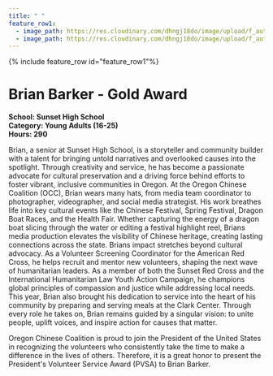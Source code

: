 ```yaml
---
title: " "
feature_row1:
  - image_path: https://res.cloudinary.com/dhngj18do/image/upload/f_auto,q_auto/v1/images/pvsa/2024_Barker_Brian
  - image_path: https://res.cloudinary.com/dhngj18do/image/upload/f_auto,q_auto/v1/images/activities/year_2024
---
```


{% include feature_row id="feature_row1"%}

# Brian Barker - Gold Award

**School: Sunset High School**  
**Category: Young Adults (16-25)**  
**Hours: 290**  

Brian, a senior at Sunset High School, is a storyteller and community builder with a talent for bringing untold narratives and overlooked causes into the spotlight. Through creativity and service, he has become a passionate advocate for cultural preservation and a driving force behind efforts to foster vibrant, inclusive communities in Oregon.
At the Oregon Chinese Coalition (OCC), Brian wears many hats, from media team coordinator to photographer, videographer, and social media strategist. His work breathes life into key cultural events like the Chinese Festival, Spring Festival, Dragon Boat Races, and the Health Fair. Whether capturing the energy of a dragon boat slicing through the water or editing a festival highlight reel, Brians media production elevates the visibility of Chinese heritage, creating lasting connections across the state.
Brians impact stretches beyond cultural advocacy. As a Volunteer Screening Coordinator for the American Red Cross, he helps recruit and mentor new volunteers, shaping the next wave of humanitarian leaders. As a member of both the Sunset Red Cross and the International Humanitarian Law Youth Action Campaign, he champions global principles of compassion and justice while addressing local needs.
This year, Brian also brought his dedication to service into the heart of his community by preparing and serving meals at the Clark Center. Through every role he takes on, Brian remains guided by a singular vision: to unite people, uplift voices, and inspire action for causes that matter.

Oregon Chinese Coalition is proud to join the President of the United States in recognizing the volunteers who consistently take the time to make a difference in the lives of others. Therefore, it is a great honor to present the President's Volunteer Service Award (PVSA) to Brian Barker.
